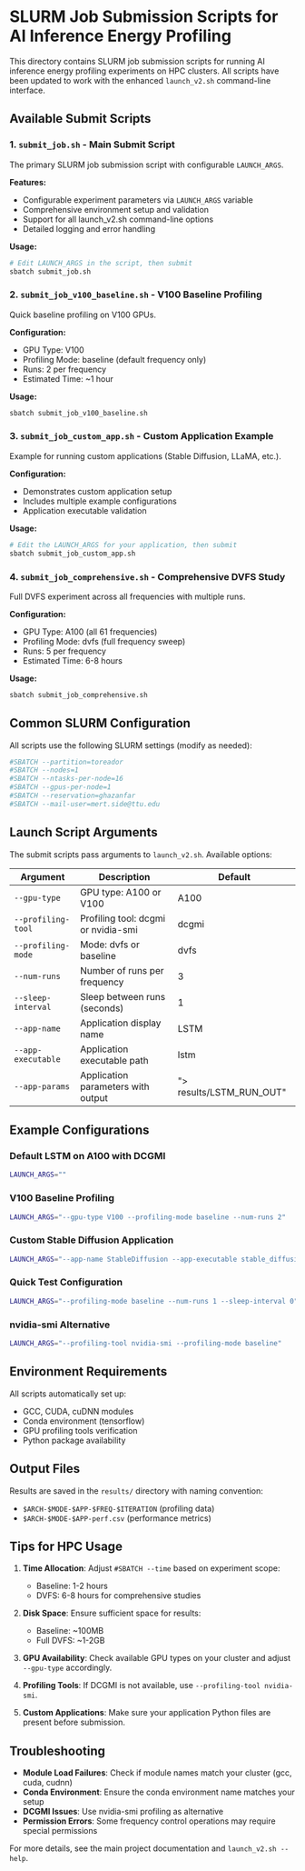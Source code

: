 # SLURM Job Submission Scripts for AI Inference Energy Profiling

This directory contains SLURM job submission scripts for running AI inference energy profiling experiments on HPC clusters. All scripts have been updated to work with the enhanced `launch_v2.sh` command-line interface.

## Available Submit Scripts

### 1. `submit_job.sh` - Main Submit Script
The primary SLURM job submission script with configurable `LAUNCH_ARGS`.

**Features:**
- Configurable experiment parameters via `LAUNCH_ARGS` variable
- Comprehensive environment setup and validation
- Support for all launch_v2.sh command-line options
- Detailed logging and error handling

**Usage:**
```bash
# Edit LAUNCH_ARGS in the script, then submit
sbatch submit_job.sh
```

### 2. `submit_job_v100_baseline.sh` - V100 Baseline Profiling
Quick baseline profiling on V100 GPUs.

**Configuration:**
- GPU Type: V100
- Profiling Mode: baseline (default frequency only)
- Runs: 2 per frequency
- Estimated Time: ~1 hour

**Usage:**
```bash
sbatch submit_job_v100_baseline.sh
```

### 3. `submit_job_custom_app.sh` - Custom Application Example
Example for running custom applications (Stable Diffusion, LLaMA, etc.).

**Configuration:**
- Demonstrates custom application setup
- Includes multiple example configurations
- Application executable validation

**Usage:**
```bash
# Edit the LAUNCH_ARGS for your application, then submit
sbatch submit_job_custom_app.sh
```

### 4. `submit_job_comprehensive.sh` - Comprehensive DVFS Study
Full DVFS experiment across all frequencies with multiple runs.

**Configuration:**
- GPU Type: A100 (all 61 frequencies)
- Profiling Mode: dvfs (full frequency sweep)
- Runs: 5 per frequency
- Estimated Time: 6-8 hours

**Usage:**
```bash
sbatch submit_job_comprehensive.sh
```

## Common SLURM Configuration

All scripts use the following SLURM settings (modify as needed):

```bash
#SBATCH --partition=toreador
#SBATCH --nodes=1
#SBATCH --ntasks-per-node=16
#SBATCH --gpus-per-node=1
#SBATCH --reservation=ghazanfar
#SBATCH --mail-user=mert.side@ttu.edu
```

## Launch Script Arguments

The submit scripts pass arguments to `launch_v2.sh`. Available options:

| Argument | Description | Default |
|----------|-------------|---------|
| `--gpu-type` | GPU type: A100 or V100 | A100 |
| `--profiling-tool` | Profiling tool: dcgmi or nvidia-smi | dcgmi |
| `--profiling-mode` | Mode: dvfs or baseline | dvfs |
| `--num-runs` | Number of runs per frequency | 3 |
| `--sleep-interval` | Sleep between runs (seconds) | 1 |
| `--app-name` | Application display name | LSTM |
| `--app-executable` | Application executable path | lstm |
| `--app-params` | Application parameters with output | "> results/LSTM_RUN_OUT" |

## Example Configurations

### Default LSTM on A100 with DCGMI
```bash
LAUNCH_ARGS=""
```

### V100 Baseline Profiling
```bash
LAUNCH_ARGS="--gpu-type V100 --profiling-mode baseline --num-runs 2"
```

### Custom Stable Diffusion Application
```bash
LAUNCH_ARGS="--app-name StableDiffusion --app-executable stable_diffusion --app-params '--prompt \"test image\" > results/SD_output.log'"
```

### Quick Test Configuration
```bash
LAUNCH_ARGS="--profiling-mode baseline --num-runs 1 --sleep-interval 0"
```

### nvidia-smi Alternative
```bash
LAUNCH_ARGS="--profiling-tool nvidia-smi --profiling-mode baseline"
```

## Environment Requirements

All scripts automatically set up:
- GCC, CUDA, cuDNN modules
- Conda environment (tensorflow)
- GPU profiling tools verification
- Python package availability

## Output Files

Results are saved in the `results/` directory with naming convention:
- `$ARCH-$MODE-$APP-$FREQ-$ITERATION` (profiling data)
- `$ARCH-$MODE-$APP-perf.csv` (performance metrics)

## Tips for HPC Usage

1. **Time Allocation**: Adjust `#SBATCH --time` based on experiment scope:
   - Baseline: 1-2 hours
   - DVFS: 6-8 hours for comprehensive studies

2. **Disk Space**: Ensure sufficient space for results:
   - Baseline: ~100MB
   - Full DVFS: ~1-2GB

3. **GPU Availability**: Check available GPU types on your cluster and adjust `--gpu-type` accordingly.

4. **Profiling Tools**: If DCGMI is not available, use `--profiling-tool nvidia-smi`.

5. **Custom Applications**: Make sure your application Python files are present before submission.

## Troubleshooting

- **Module Load Failures**: Check if module names match your cluster (gcc, cuda, cudnn)
- **Conda Environment**: Ensure the conda environment name matches your setup
- **DCGMI Issues**: Use nvidia-smi profiling as alternative
- **Permission Errors**: Some frequency control operations may require special permissions

For more details, see the main project documentation and `launch_v2.sh --help`.
